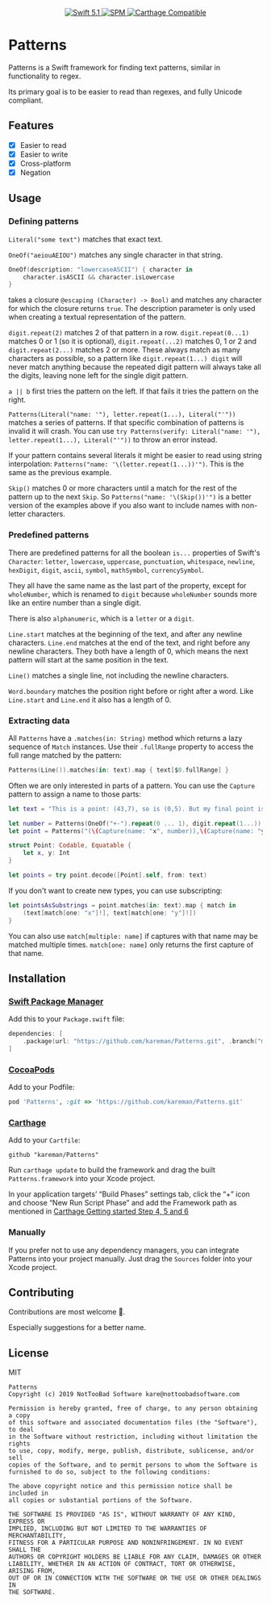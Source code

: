 
<p align="center">
   <a href="https://developer.apple.com/swift/">
      <img src="https://img.shields.io/badge/Swift-5.1-orange.svg?style=flat" alt="Swift 5.1">
   </a>
   <a href="https://github.com/apple/swift-package-manager">
      <img src="https://img.shields.io/badge/Swift%20Package%20Manager-compatible-brightgreen.svg" alt="SPM">
   </a>
   <a href="https://github.com/Carthage/Carthage">
      <img src="https://img.shields.io/badge/Carthage-compatible-4BC51D.svg?style=flat" alt="Carthage Compatible">
   </a>
</p>

# Patterns

Patterns is a Swift framework for finding text patterns, similar in functionality to regex.

Its primary goal is to be easier to read than regexes, and fully Unicode compliant.

## Features

- [x] Easier to read
- [x] Easier to write
- [x] Cross-platform
- [x] Negation 

## Usage

### Defining patterns

`Literal("some text")` matches that exact text.

`OneOf("aeiouAEIOU")` matches any single character in that string.

```swift
OneOf(description: "lowercaseASCII") { character in
	character.isASCII && character.isLowercase
}
```

takes a closure `@escaping (Character) -> Bool)` and matches any character for which the closure returns `true`. The description parameter is only used when creating a textual representation of the pattern.

`digit.repeat(2)` matches 2 of that pattern in a row. `digit.repeat(0...1)` matches 0 or 1 (so it is optional), `digit.repeat(...2)` matches 0, 1 or 2 and `digit.repeat(2...)` matches 2 or more. These always match as many characters as possible, so a pattern like `digit.repeat(1...) digit` will never match anything because the repeated digit pattern will always take all the digits, leaving none left for the single digit pattern.

`a || b` first tries the pattern on the left. If that fails it tries the pattern on the right.

`Patterns(Literal("name: '"), letter.repeat(1...), Literal("'"))` matches a series of patterns. If that specific combination of patterns is invalid it will crash. You can use `try Patterns(verify: Literal("name: '"), letter.repeat(1...), Literal("'"))` to throw an error instead.

If your pattern contains several literals it might be easier to read using string interpolation: `Patterns("name: '\(letter.repeat(1...))'")`. This is the same as the previous example.

`Skip()` matches 0 or more characters until a match for the rest of the pattern up to the next `Skip`. So `Patterns("name: '\(Skip())'")` is a better version of the examples above if you also want to include names with non-letter characters.


### Predefined patterns

There are predefined patterns for all the boolean `is...` properties of Swift's `Character`: `letter`, `lowercase`, `uppercase`, `punctuation`, `whitespace`, `newline`, `hexDigit`, `digit`, `ascii`, `symbol`, `mathSymbol`, `currencySymbol`.

They all have the same name as the last part of the property, except for `wholeNumber`, which is renamed to `digit` because `wholeNumber` sounds more like an entire number than a single digit.

There is also `alphanumeric`, which is a `letter` or a `digit`.

`Line.start` matches at the beginning of the text, and after any newline characters. `Line.end` matches at the end of the text, and right before any newline characters. They both have a length of 0, which means the next pattern will start at the same position in the text.

`Line()` matches a single line, not including the newline characters.

`Word.boundary` matches the position right before or right after a word. Like `Line.start` and `Line.end` it also has a length of 0.


### Extracting data

All `Patterns` have a `.matches(in: String)` method which returns a lazy sequence of `Match` instances. Use their `.fullRange` property to access the full range matched by the pattern:

```swift
Patterns(Line()).matches(in: text).map { text[$0.fullRange] }
```

Often we are only interested in parts of a pattern. You can use the `Capture` pattern to assign a name to those parts:

```swift
let text = "This is a point: (43,7), so is (0,5). But my final point is (3,-1)."

let number = Patterns(OneOf("+-").repeat(0 ... 1), digit.repeat(1...))
let point = Patterns("(\(Capture(name: "x", number)),\(Capture(name: "y", number)))")

struct Point: Codable, Equatable {
	let x, y: Int
}

let points = try point.decode([Point].self, from: text)
```

If you don't want to create new types, you can use subscripting:

```swift
let pointsAsSubstrings = point.matches(in: text).map { match in
	(text[match[one: "x"]!], text[match[one: "y"]!])
}
```

You can also use `match[multiple: name]` if captures with that name may be matched multiple times. `match[one: name]` only returns the first capture of that name.


## Installation

### [Swift Package Manager](https://swift.org/package-manager/)

Add this to your `Package.swift` file:

```swift
dependencies: [
    .package(url: "https://github.com/kareman/Patterns.git", .branch("master")),
]
```

### [CocoaPods](http://cocoapods.org)

Add to your Podfile:

```ruby
pod 'Patterns', :git => 'https://github.com/kareman/Patterns.git'
```

### [Carthage](https://github.com/Carthage/Carthage)

Add to your `Cartfile`:

```ogdl
github "kareman/Patterns"
```

Run `carthage update` to build the framework and drag the built `Patterns.framework` into your Xcode project. 

In your application targets’ “Build Phases” settings tab, click the “+” icon and choose “New Run Script Phase” and add the Framework path as mentioned in [Carthage Getting started Step 4, 5 and 6](https://github.com/Carthage/Carthage/blob/master/README.md#if-youre-building-for-ios-tvos-or-watchos)

### Manually

If you prefer not to use any dependency managers, you can integrate Patterns into your project manually. Just drag the `Sources` folder into your Xcode project.


## Contributing
Contributions are most welcome 🙌.

Especially suggestions for a better name. 

## License

MIT

```
Patterns
Copyright (c) 2019 NotTooBad Software kare@nottoobadsoftware.com

Permission is hereby granted, free of charge, to any person obtaining a copy
of this software and associated documentation files (the "Software"), to deal
in the Software without restriction, including without limitation the rights
to use, copy, modify, merge, publish, distribute, sublicense, and/or sell
copies of the Software, and to permit persons to whom the Software is
furnished to do so, subject to the following conditions:

The above copyright notice and this permission notice shall be included in
all copies or substantial portions of the Software.

THE SOFTWARE IS PROVIDED "AS IS", WITHOUT WARRANTY OF ANY KIND, EXPRESS OR
IMPLIED, INCLUDING BUT NOT LIMITED TO THE WARRANTIES OF MERCHANTABILITY,
FITNESS FOR A PARTICULAR PURPOSE AND NONINFRINGEMENT. IN NO EVENT SHALL THE
AUTHORS OR COPYRIGHT HOLDERS BE LIABLE FOR ANY CLAIM, DAMAGES OR OTHER
LIABILITY, WHETHER IN AN ACTION OF CONTRACT, TORT OR OTHERWISE, ARISING FROM,
OUT OF OR IN CONNECTION WITH THE SOFTWARE OR THE USE OR OTHER DEALINGS IN
THE SOFTWARE.
```
